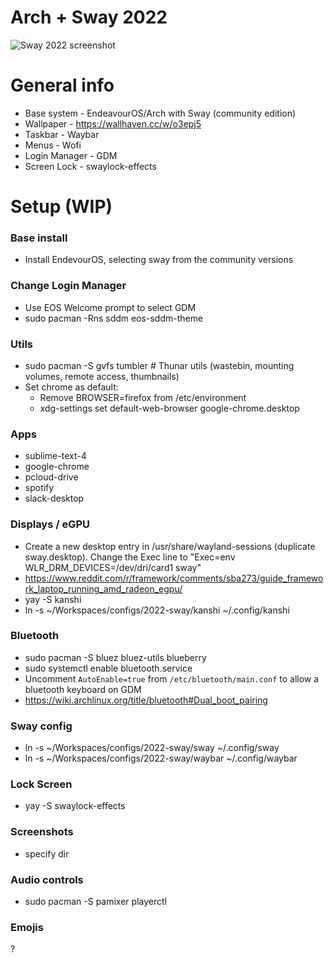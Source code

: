 # Arch + Sway 2022

![](/2022-sway/screenshot.png "Sway 2022 screenshot")

# General info

- Base system - EndeavourOS/Arch with Sway (community edition)
- Wallpaper - https://wallhaven.cc/w/o3epj5
- Taskbar - Waybar
- Menus - Wofi
- Login Manager - GDM
- Screen Lock - swaylock-effects

# Setup (WIP)

### Base install
- Install EndevourOS, selecting sway from the community versions

### Change Login Manager

- Use EOS Welcome prompt to select GDM
- sudo pacman -Rns sddm eos-sddm-theme

### Utils
- sudo pacman -S gvfs tumbler # Thunar utils (wastebin, mounting volumes, remote access, thumbnails)
- Set chrome as default:
	- Remove BROWSER=firefox from /etc/environment
	- xdg-settings set default-web-browser google-chrome.desktop

### Apps
- sublime-text-4
- google-chrome
- pcloud-drive
- spotify
- slack-desktop

### Displays / eGPU
- Create a new desktop entry in /usr/share/wayland-sessions (duplicate sway.desktop). Change the Exec line to "Exec=env WLR_DRM_DEVICES=/dev/dri/card1 sway"
- https://www.reddit.com/r/framework/comments/sba273/guide_framework_laptop_running_amd_radeon_egpu/
- yay -S kanshi
- ln -s ~/Workspaces/configs/2022-sway/kanshi ~/.config/kanshi

### Bluetooth
- sudo pacman -S bluez bluez-utils blueberry
- sudo systemctl enable bluetooth.service
- Uncomment `AutoEnable=true` from `/etc/bluetooth/main.conf` to allow a bluetooth keyboard on GDM
- https://wiki.archlinux.org/title/bluetooth#Dual_boot_pairing

### Sway config
- ln -s ~/Workspaces/configs/2022-sway/sway ~/.config/sway
- ln -s ~/Workspaces/configs/2022-sway/waybar ~/.config/waybar

### Lock Screen
- yay -S swaylock-effects

### Screenshots
- specify dir


### Audio controls
- sudo pacman -S pamixer playerctl

### Emojis
?